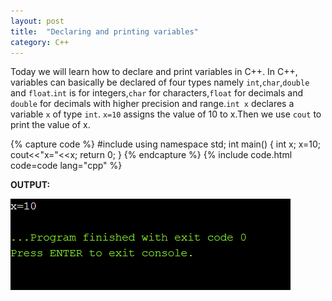 ```yaml
---
layout: post
title:  "Declaring and printing variables"
category: C++
---
```


Today we will learn how to declare and print variables in C++. In C++, variables can basically  be declared of four types namely `int`,`char`,`double` and `float`.`int` is for integers,`char` for characters,`float` for decimals and `double` for decimals with higher precision and range.`int x` declares a variable `x` of type `int`. `x=10` assigns the value of 10 to x.Then we use `cout` to print the value of x.

{% capture code %}
#include<iostream>
using namespace std;
int main()
{
    int x;
    x=10;
    cout<<"x="<<x;
    return 0;
}
{% endcapture %}
{% include code.html code=code lang="cpp" %}

**OUTPUT:**

![output](/assets/Declaring-and-printing-variables.png)